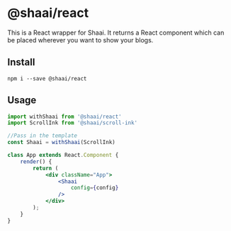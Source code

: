 # @shaai/react
This is a React wrapper for Shaai. It returns a React component which can be placed wherever you want to show your blogs.

## Install
`npm i --save @shaai/react`

## Usage
```jsx
import withShaai from '@shaai/react'
import ScrollInk from '@shaai/scroll-ink'

//Pass in the template
const Shaai = withShaai(ScrollInk)

class App extends React.Component {
    render() {
        return (
            <div className="App">
                <Shaai
                    config={config}
                />
            </div>
        );
    }
}
```